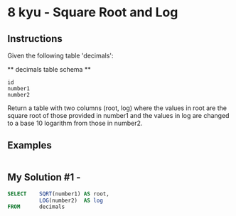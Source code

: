 # 8 kyu - Square Root and Log
## Instructions
Given the following table 'decimals':

** decimals table schema **

    id
    number1
    number2

Return a table with two columns (root, log) where the values in root are the square root of those provided in number1 and the values in log are changed to a base 10 logarithm from those in number2.

## Examples
```

```

## My Solution #1 - 
```sql
SELECT    SQRT(number1) AS root,
          LOG(number2)  AS log
FROM      decimals
```